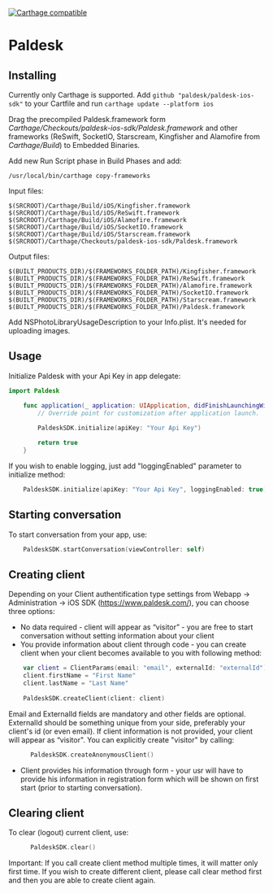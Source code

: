 [![Carthage compatible](https://img.shields.io/badge/Carthage-compatible-4BC51D.svg?style=flat)](https://github.com/Carthage/Carthage)

# Paldesk
## Installing

Currently only Carthage is supported.
Add ```github "paldesk/paldesk-ios-sdk"``` to your Cartfile and run ```carthage update --platform ios```

Drag the precompiled Paldesk.framework form *Carthage/Checkouts/paldesk-ios-sdk/Paldesk.framework* and other frameworks (ReSwift, SocketIO, Starscream, Kingfisher and Alamofire from *Carthage/Build*) to Embedded Binaries.

Add new Run Script phase in Build Phases and add:
```
/usr/local/bin/carthage copy-frameworks
```

Input files:
```
$(SRCROOT)/Carthage/Build/iOS/Kingfisher.framework
$(SRCROOT)/Carthage/Build/iOS/ReSwift.framework
$(SRCROOT)/Carthage/Build/iOS/Alamofire.framework
$(SRCROOT)/Carthage/Build/iOS/SocketIO.framework
$(SRCROOT)/Carthage/Build/iOS/Starscream.framework
$(SRCROOT)/Carthage/Checkouts/paldesk-ios-sdk/Paldesk.framework

```
Output files:
```
$(BUILT_PRODUCTS_DIR)/$(FRAMEWORKS_FOLDER_PATH)/Kingfisher.framework
$(BUILT_PRODUCTS_DIR)/$(FRAMEWORKS_FOLDER_PATH)/ReSwift.framework
$(BUILT_PRODUCTS_DIR)/$(FRAMEWORKS_FOLDER_PATH)/Alamofire.framework
$(BUILT_PRODUCTS_DIR)/$(FRAMEWORKS_FOLDER_PATH)/SocketIO.framework
$(BUILT_PRODUCTS_DIR)/$(FRAMEWORKS_FOLDER_PATH)/Starscream.framework
$(BUILT_PRODUCTS_DIR)/$(FRAMEWORKS_FOLDER_PATH)/Paldesk.framework

```
Add NSPhotoLibraryUsageDescription to your Info.plist. It's needed for uploading images.

## Usage

Initialize Paldesk with your Api Key in app delegate:

```swift
import Paldesk

    func application(_ application: UIApplication, didFinishLaunchingWithOptions launchOptions: [UIApplicationLaunchOptionsKey: Any]?) -> Bool {
        // Override point for customization after application launch.
        
        PaldeskSDK.initialize(apiKey: "Your Api Key")

        return true
    }
```
If you wish to enable logging, just add "loggingEnabled" parameter to initialize method:
```swift
    PaldeskSDK.initialize(apiKey: "Your Api Key", loggingEnabled: true)
```

## Starting conversation

To start conversation from your app, use:
```swift
    PaldeskSDK.startConversation(viewController: self)
```

## Creating client

Depending on your Client authentification type settings from Webapp -> Administration -> iOS SDK (https://www.paldesk.com/), you can choose three options:

* No data required - client will appear as “visitor” - you are free to start conversation without setting information about your client
* You provide information about client through code - you can create client when your client becomes available to you with following method:
```swift
    var client = ClientParams(email: "email", externalId: "externalId")
    client.firstName = "First Name"
    client.lastName = "Last Name"
        
    PaldeskSDK.createClient(client: client)
```
  Email and ExternalId fields are mandatory and other fields are optional. ExternalId should be something unique from your        side, preferably your client's id (or even email).
  If client information is not provided, your client will appear as “visitor". You can explicitly create "visitor" by calling:
  ```swift
        PaldeskSDK.createAnonymousClient()
  ```

* Client provides his information through form - your usr will have to provide his information in registration form which will be shown on first start (prior to starting conversation).


## Clearing client

To clear (logout) current client, use:
  ```swift
        PaldeskSDK.clear()
  ```
  
Important: If you call create client method multiple times, it will matter only first time. If you wish to create different client, please call clear method first and then you are able to create client again.
